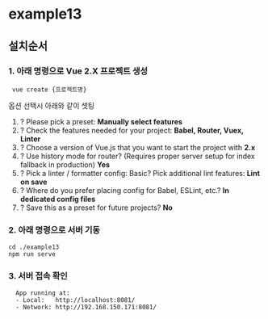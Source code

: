 # example13

## 설치순서

### 1. 아래 명령으로 Vue 2.X 프로젝트 생성
```
 vue create {프로젝트명}
```
 옵션 선택시 아래와 같이 셋팅
   1. ? Please pick a preset: **Manually select features**
   2. ? Check the features needed for your project: **Babel, Router, Vuex, Linter**
   3. ? Choose a version of Vue.js that you want to start the project with **2.x**
   4. ? Use history mode for router? (Requires proper server setup for index fallback in production) **Yes**
   5. ? Pick a linter / formatter config: Basic? Pick additional lint features: **Lint on save**
   6. ? Where do you prefer placing config for Babel, ESLint, etc.? **In dedicated config files**
   7. ? Save this as a preset for future projects? **No**


### 2. 아래 명령으로 서버 기동
```
cd ./example13
npm run serve
```

### 3. 서버 접속 확인
```
  App running at:
  - Local:   http://localhost:8081/
  - Network: http://192.168.150.171:8081/
```